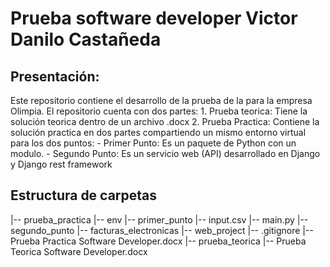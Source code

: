 # Prueba software developer Victor Danilo Castañeda

## Presentación:
Este repositorio contiene el desarrollo de la prueba de la para la empresa Olimpia.
El repositorio cuenta con dos partes:
    1. Prueba teorica: Tiene la solución teorica dentro de un archivo .docx
    2. Prueba Practica: Contiene la solución practica en dos partes compartiendo un mismo entorno virtual
    para los dos puntos:
        - Primer Punto: Es un paquete de Python con un modulo.
        - Segundo Punto: Es un servicio web (API) desarrollado en Django y Django rest framework


## Estructura de carpetas
|-- prueba_practica
    |-- env
    |-- primer_punto
        |-- input.csv
        |-- main.py
    |-- segundo_punto
        |-- facturas_electronicas
        |-- web_project
    |-- .gitignore
    |-- Prueba Practica Software Developer.docx
|-- prueba_teorica
    |-- Prueba Teorica Software Developer.docx